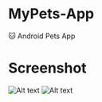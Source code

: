 # MyPets-App
:cat: Android Pets App

# Screenshot
![Alt text](https://raw.githubusercontent.com/haerulmuttaqin/MyPets-App/master/screenshot-app.png "App Screenshot")
![Alt text](https://github.com/haerulmuttaqin/PopularNews/blob/master/Screenshot-NewsApp-Copy.png?raw=true "News API")
